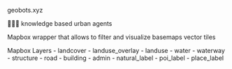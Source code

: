 geobots.xyz

🤖🤖🤖 knowledge based urban agents

Mapbox wrapper that allows
to filter and visualize 
basemaps vector tiles

Mapbox Layers
	- landcover
	- landuse_overlay
	- landuse
	- water
	- waterway
	- structure
	- road
	- building
	- admin
	- natural_label
	- poi_label
	- place_label